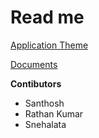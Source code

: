 # Read me #

[Application Theme](https://www.behance.net/gallery/16418337/MyTime-Client-Manager-20)

[Documents](https://drive.google.com/folderview?id=0BxRJe3iPROcSek5qRXhJbFY5bTA&usp=sharing)

**Contibutors**

* Santhosh
* Rathan Kumar
* Snehalata